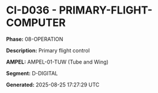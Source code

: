 # CI-D036 - PRIMARY-FLIGHT-COMPUTER

**Phase:** 08-OPERATION

**Description:** Primary flight control

**AMPEL:** AMPEL-01-TUW (Tube and Wing)

**Segment:** D-DIGITAL

**Generated:** 2025-08-25 17:27:29 UTC
